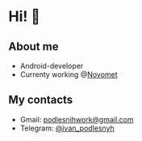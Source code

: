 # Hi! 🤠
## About me
- Android-developer
- Currenty working @[Novomet](https://www.novometgroup.com/)

## My contacts
- Gmail: podlesnihwork@gmail.com
- Telegram: [@ivan_podlesnyh](https://t.me/ivan_podlesnyh)
